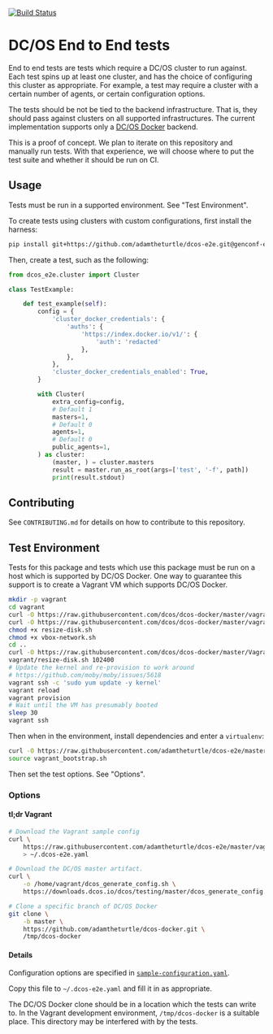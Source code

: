 [![Build Status](https://travis-ci.org/adamtheturtle/dcos-e2e.svg?branch=master)](https://travis-ci.org/adamtheturtle/dcos-e2e)

# DC/OS End to End tests

End to end tests are tests which require a DC/OS cluster to run against.
Each test spins up at least one cluster, and has the choice of configuring this cluster as appropriate.
For example, a test may require a cluster with a certain number of agents, or certain configuration options.

The tests should be not be tied to the backend infrastructure.
That is, they should pass against clusters on all supported infrastructures.
The current implementation supports only a [DC/OS Docker](https://github.com/dcos/dcos-docker) backend.

This is a proof of concept.
We plan to iterate on this repository and manually run tests.
With that experience, we will choose where to put the test suite and whether it should be run on CI.

## Usage

Tests must be run in a supported environment.
See "Test Environment".

To create tests using clusters with custom configurations, first install the harness:

```sh
pip install git+https://github.com/adamtheturtle/dcos-e2e.git@genconf-extra
```

Then, create a test, such as the following:

```python
from dcos_e2e.cluster import Cluster

class TestExample:

    def test_example(self):
        config = {
            'cluster_docker_credentials': {
                'auths': {
                    'https://index.docker.io/v1/': {
                        'auth': 'redacted'
                    },
                },
            },
            'cluster_docker_credentials_enabled': True,
        }

        with Cluster(
            extra_config=config,
            # Default 1
            masters=1,
            # Default 0
            agents=1,
            # Default 0
            public_agents=1,
        ) as cluster:
            (master, ) = cluster.masters
            result = master.run_as_root(args=['test', '-f', path])
            print(result.stdout)
```

## Contributing

See `CONTRIBUTING.md` for details on how to contribute to this repository.

## Test Environment

Tests for this package and tests which use this package must be run on a host which is supported by DC/OS Docker.
One way to guarantee this support is to create a Vagrant VM which supports DC/OS Docker.

```sh
mkdir -p vagrant
cd vagrant
curl -O https://raw.githubusercontent.com/dcos/dcos-docker/master/vagrant/resize-disk.sh
curl -O https://raw.githubusercontent.com/dcos/dcos-docker/master/vagrant/vbox-network.sh
chmod +x resize-disk.sh
chmod +x vbox-network.sh
cd ..
curl -O https://raw.githubusercontent.com/dcos/dcos-docker/master/Vagrantfile
vagrant/resize-disk.sh 102400
# Update the kernel and re-provision to work around
# https://github.com/moby/moby/issues/5618
vagrant ssh -c 'sudo yum update -y kernel'
vagrant reload
vagrant provision
# Wait until the VM has presumably booted
sleep 30
vagrant ssh
```

Then when in the environment, install dependencies and enter a `virtualenv`:

```sh
curl -O https://raw.githubusercontent.com/adamtheturtle/dcos-e2e/master/vagrant_bootstrap.sh
source vagrant_bootstrap.sh
```

Then set the test options.
See "Options".


### Options

#### tl;dr Vagrant

```sh
# Download the Vagrant sample config
curl \
    https://raw.githubusercontent.com/adamtheturtle/dcos-e2e/master/vagrant-sample-configuration.yaml \
    > ~/.dcos-e2e.yaml

# Download the DC/OS master artifact.
curl \
    -o /home/vagrant/dcos_generate_config.sh \
    https://downloads.dcos.io/dcos/testing/master/dcos_generate_config.sh

# Clone a specific branch of DC/OS Docker
git clone \
    -b master \
    https://github.com/adamtheturtle/dcos-docker.git \
    /tmp/dcos-docker
```

#### Details

Configuration options are specified in [`sample-configuration.yaml`](https://raw.githubusercontent.com/adamtheturtle/dcos-e2e/master/sample-configuration.yaml).

Copy this file to `~/.dcos-e2e.yaml` and fill it in as appropriate.

The DC/OS Docker clone should be in a location which the tests can write to.
In the Vagrant development environment, `/tmp/dcos-docker` is a suitable place.
This directory may be interfered with by the tests.
